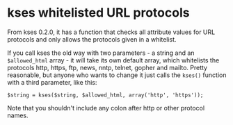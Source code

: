 kses whitelisted URL protocols
==============================

From kses 0.2.0, it has a function that checks all attribute values for URL
protocols and only allows the protocols given in a whitelist.

If you call kses the old way with two parameters - a string and an
`$allowed_html` array - it will take its own default array, which whitelists the
protocols http, https, ftp, news, nntp, telnet, gopher and mailto. Pretty
reasonable, but anyone who wants to change it just calls the `kses()` function
with a third parameter, like this:

	$string = kses($string, $allowed_html, array('http', 'https'));

Note that you shouldn't include any colon after http or other protocol names.
